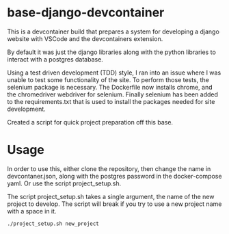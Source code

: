 # base-django-devcontainer
This is a devcontainer build that prepares a system for developing a django website with VSCode and the devcontainers extension.

By default it was just the django libraries along with the python libraries to interact with a postgres database.

Using a test driven development (TDD) style, I ran into an issue where I was unable to test some functionality of the site. To perform those tests, the selenium package is necessary. The Dockerfile now installs chrome, and the chromedriver webdriver for selenium. Finally selenium has been added to the requirements.txt that is used to install the packages needed for site development.

Created a script for quick project preparation off this base.

# Usage
In order to use this, either clone the repository, then change the name in devcontaner.json, along with the postgres password in the docker-compose yaml. Or use the script project_setup.sh.

The script project_setup.sh takes a single argument, the name of the new project to develop. The script will break if you try to use a new project name with a space in it.

```
./project_setup.sh new_project
```
